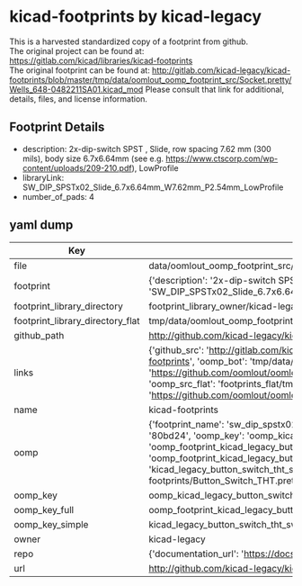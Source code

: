 # kicad-footprints by kicad-legacy  
This is a harvested standardized copy of a footprint from github.  
The original project can be found at:  
https://gitlab.com/kicad/libraries/kicad-footprints  
The original footprint can be found at:
http://gitlab.com/kicad-legacy/kicad-footprints/blob/master/tmp/data/oomlout_oomp_footprint_src/Socket.pretty/Wells_648-0482211SA01.kicad_mod
Please consult that link for additional, details, files, and license information.  
## Footprint Details
* description: 2x-dip-switch SPST , Slide, row spacing 7.62 mm (300 mils), body size 6.7x6.64mm (see e.g. https://www.ctscorp.com/wp-content/uploads/209-210.pdf), LowProfile  
* libraryLink: SW_DIP_SPSTx02_Slide_6.7x6.64mm_W7.62mm_P2.54mm_LowProfile  
* number_of_pads: 4  
## yaml dump  
| Key | Value |  
| --- | --- |  
| file | data/oomlout_oomp_footprint_src/kicad-footprints/Button_Switch_THT.pretty/SW_DIP_SPSTx02_Slide_6.7x6.64mm_W7.62mm_P2.54mm_LowProfile.kicad_mod |  
| footprint | {'description': '2x-dip-switch SPST , Slide, row spacing 7.62 mm (300 mils), body size 6.7x6.64mm (see e.g. https://www.ctscorp.com/wp-content/uploads/209-210.pdf), LowProfile', 'libraryLink': 'SW_DIP_SPSTx02_Slide_6.7x6.64mm_W7.62mm_P2.54mm_LowProfile', 'number_of_pads': 4} |  
| footprint_library_directory | footprint_library_owner/kicad-legacy_kicad-footprints |  
| footprint_library_directory_flat | tmp/data/oomlout_oomp_footprint_src/footprints_flat/kicad_legacy_button_switch_tht_sw_dip_spstx02_slide_6_7x6_64mm_w7_62mm_p2_54mm_lowprofile/working |  
| github_path | http://github.com/kicad-legacy/kicad-footprints/blob/master/tmp/data/oomlout_oomp_footprint_src/Button_Switch_THT.pretty/SW_DIP_SPSTx02_Slide_6.7x6.64mm_W7.62mm_P2.54mm_LowProfile.kicad_mod |  
| links | {'github_src': 'http://gitlab.com/kicad-legacy/kicad-footprints/blob/master/tmp/data/oomlout_oomp_footprint_src/Socket.pretty/Wells_648-0482211SA01.kicad_mod', 'github_src_repo': 'https://gitlab.com/kicad/libraries/kicad-footprints', 'oomp_bot': 'tmp/data/oomlout_oomp_footprint_src/footprints/kicad_legacy_button_switch_tht_sw_dip_spstx02_slide_6_7x6_64mm_w7_62mm_p2_54mm_lowprofile/working', 'oomp_bot_github': 'https://github.com/oomlout/oomlout_oomp_footprint_bot/tree/main/tmp/data/oomlout_oomp_footprint_src/footprints/kicad_legacy_button_switch_tht_sw_dip_spstx02_slide_6_7x6_64mm_w7_62mm_p2_54mm_lowprofile/working', 'oomp_src_flat': 'footprints_flat/tmp/data/oomlout_oomp_footprint_src/footprints_flat/kicad_legacy_button_switch_tht_sw_dip_spstx02_slide_6_7x6_64mm_w7_62mm_p2_54mm_lowprofile/working', 'oomp_src_flat_github': 'https://github.com/oomlout/oomlout_oomp_footprint_src/tree/main/tmp/data/oomlout_oomp_footprint_src/footprints_flat/kicad_legacy_button_switch_tht_sw_dip_spstx02_slide_6_7x6_64mm_w7_62mm_p2_54mm_lowprofile/working'} |  
| name | kicad-footprints |  
| oomp | {'footprint_name': 'sw_dip_spstx02_slide_6_7x6_64mm_w7_62mm_p2_54mm_lowprofile', 'library_name': 'button_switch_tht', 'md5': '80bd24a860a662580d714d41e2a25ca4', 'md5_10': '80bd24a860', 'md5_5': '80bd2', 'md5_6': '80bd24', 'oomp_key': 'oomp_kicad_legacy_button_switch_tht_sw_dip_spstx02_slide_6_7x6_64mm_w7_62mm_p2_54mm_lowprofile', 'oomp_key_extra': 'oomp_footprint_kicad_legacy_button_switch_tht_sw_dip_spstx02_slide_6_7x6_64mm_w7_62mm_p2_54mm_lowprofile', 'oomp_key_full': 'oomp_footprint_kicad_legacy_button_switch_tht_sw_dip_spstx02_slide_6_7x6_64mm_w7_62mm_p2_54mm_lowprofile_80bd24', 'oomp_key_simple': 'kicad_legacy_button_switch_tht_sw_dip_spstx02_slide_6_7x6_64mm_w7_62mm_p2_54mm_lowprofile', 'original_filename': 'data/oomlout_oomp_footprint_src/kicad-footprints/Button_Switch_THT.pretty/SW_DIP_SPSTx02_Slide_6.7x6.64mm_W7.62mm_P2.54mm_LowProfile.kicad_mod', 'owner_name': 'kicad_legacy'} |  
| oomp_key | oomp_kicad_legacy_button_switch_tht_sw_dip_spstx02_slide_6_7x6_64mm_w7_62mm_p2_54mm_lowprofile |  
| oomp_key_full | oomp_footprint_kicad_legacy_button_switch_tht_sw_dip_spstx02_slide_6_7x6_64mm_w7_62mm_p2_54mm_lowprofile |  
| oomp_key_simple | kicad_legacy_button_switch_tht_sw_dip_spstx02_slide_6_7x6_64mm_w7_62mm_p2_54mm_lowprofile |  
| owner | kicad-legacy |  
| repo | {'documentation_url': 'https://docs.github.com/rest/repos/repos#get-a-repository', 'message': 'Not Found'} |  
| url | http://github.com/kicad-legacy/kicad-footprints |  

